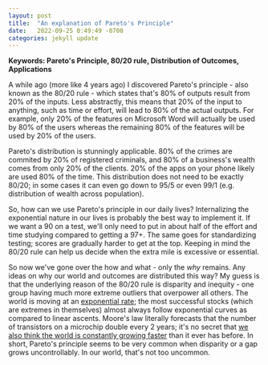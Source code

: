 ```yaml
---
layout: post
title:  "An explanation of Pareto's Principle"
date:   2022-09-25 0:49:49 -0700
categories: jekyll update
---
```

<script src="https://cdn.mathjax.org/mathjax/latest/MathJax.js?config=TeX-AMS-MML_HTMLorMML" type="text/javascript"></script>

**Keywords: Pareto's Principle, 80/20 rule, Distribution of Outcomes, Applications**

A while ago (more like 4 years ago) I discovered Pareto's principle - also known as the 80/20 rule - which states that's 80% of outputs result from 20% of the inputs. Less abstractly, this means that 20% of the input to anything, such as time or effort, will lead to 80% of the actual outputs. For example, only 20% of the features on Microsoft Word will actually be used by 80% of the users whereas the remaining 80% of the features will be used by 20% of the users. 

Pareto's distribution is stunningly applicable. 80% of the crimes are commited by 20% of registered criminals, and 80% of a business's wealth comes from only 20% of the clients. 20% of the apps on your phone likely are used 80% of the time. This distribution does not need to be exactly 80/20; in some cases it can even go down to 95/5 or even 99/1 (e.g. distribution of wealth across population). 

So, how can we use Pareto's principle in our daily lives? Internalizing the exponential nature in our lives is probably the best way to implement it. If we want a 90 on a test, we'll only need to put in about half of the effort and time studying compared to getting a 97+. The same goes for standardizing testing; scores are gradually harder to get at the top. Keeping in mind the 80/20 rule can help us decide when the extra mile is excessive or essential.

So now we've gone over the how and what - only the *why* remains. Any ideas on why our world and outcomes are distributed this way? My guess is that the underlying reason of the 80/20 rule is disparity and inequity - one group having much more extreme outliers that overpower all others. The world is moving at an [exponential rate](https://www.su.org/blog/thriving-in-an-exponential-world-and-making-a-difference-doing-so); the most successful stocks (which are extremes in themselves) almost always follow exponential curves as compared to linear ascents. Moore's law literally forecasts that the number of transistors on a microchip double every 2 years; it's no secret that [we also think the world is constantly growing faster](https://en.wikipedia.org/wiki/Accelerating_change) than it ever has before. In short, Pareto's principle seems to be very common when disparity or a gap grows uncontrollably. In our world, that's not too uncommon. 


